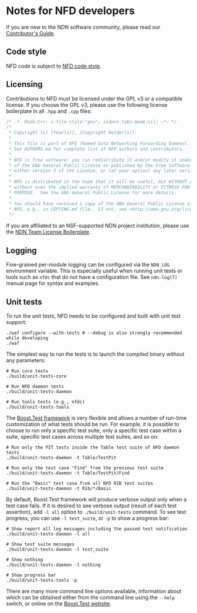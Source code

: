 # Notes for NFD developers

If you are new to the NDN software community, please read our
[Contributor's Guide](https://github.com/named-data/.github/blob/main/CONTRIBUTING.md).

## Code style

NFD code is subject to [NFD code style](https://redmine.named-data.net/projects/nfd/wiki/CodeStyle).

## Licensing

Contributions to NFD must be licensed under the GPL v3 or a compatible license.
If you choose the GPL v3, please use the following license boilerplate in all `.hpp`
and `.cpp` files:

```cpp
/* -*- Mode:C++; c-file-style:"gnu"; indent-tabs-mode:nil; -*- */
/*
 * Copyright (c) [Year(s)], [Copyright Holder(s)].
 *
 * This file is part of NFD (Named Data Networking Forwarding Daemon).
 * See AUTHORS.md for complete list of NFD authors and contributors.
 *
 * NFD is free software: you can redistribute it and/or modify it under the terms
 * of the GNU General Public License as published by the Free Software Foundation,
 * either version 3 of the License, or (at your option) any later version.
 *
 * NFD is distributed in the hope that it will be useful, but WITHOUT ANY WARRANTY;
 * without even the implied warranty of MERCHANTABILITY or FITNESS FOR A PARTICULAR
 * PURPOSE.  See the GNU General Public License for more details.
 *
 * You should have received a copy of the GNU General Public License along with
 * NFD, e.g., in COPYING.md file.  If not, see <http://www.gnu.org/licenses/>.
 */
```

If you are affiliated to an NSF-supported NDN project institution, please use the [NDN Team License
Boilerplate](https://redmine.named-data.net/projects/nfd/wiki/NDN_Team_License_Boilerplate_(NFD)).

## Logging

Fine-grained per-module logging can be configured via the `NDN_LOG` environment variable.
This is especially useful when running unit tests or tools such as `nfdc` that do not
have a configuration file.  See `ndn-log(7)` manual page for syntax and examples.

## Unit tests

To run the unit tests, NFD needs to be configured and built with unit test support:

```shell
./waf configure --with-tests # --debug is also strongly recommended while developing
./waf
```

The simplest way to run the tests is to launch the compiled binary without any parameters:

```shell
# Run core tests
./build/unit-tests-core

# Run NFD daemon tests
./build/unit-tests-daemon

# Run tools tests (e.g., nfdc)
./build/unit-tests-tools
```

The [Boost.Test framework](https://www.boost.org/doc/libs/1_74_0/libs/test/doc/html/index.html)
is very flexible and allows a number of run-time customization of what tests should be run.
For example, it is possible to choose to run only a specific test suite, only a specific
test case within a suite, specific test cases across multiple test suites, and so on:

```shell
# Run only the PIT tests inside the Table test suite of NFD daemon tests
./build/unit-tests-daemon -t Table/TestPit

# Run only the test case "Find" from the previous test suite
./build/unit-tests-daemon -t Table/TestPit/Find

# Run the "Basic" test case from all NFD RIB test suites
./build/unit-tests-daemon -t Rib/*/Basic
```

By default, Boost.Test framework will produce verbose output only when a test case fails.
If it is desired to see verbose output (result of each test assertion), add `-l all`
option to `./build/unit-tests` command.  To see test progress, you can use `-l test_suite`,
or `-p` to show a progress bar:

```shell
# Show report all log messages including the passed test notification
./build/unit-tests-daemon -l all

# Show test suite messages
./build/unit-tests-daemon -l test_suite

# Show nothing
./build/unit-tests-daemon -l nothing

# Show progress bar
./build/unit-tests-tools -p
```

There are many more command line options available, information about which can be obtained
either from the command line using the `--help` switch, or online on the
[Boost.Test website](https://www.boost.org/doc/libs/1_74_0/libs/test/doc/html/boost_test/runtime_config/summary.html).

